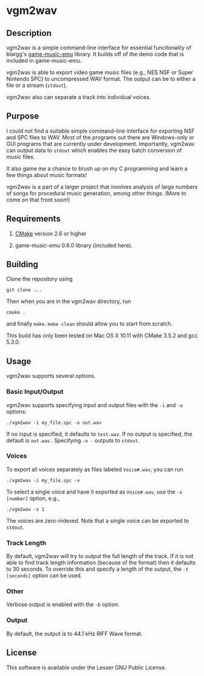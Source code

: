 # vgm2wav
## Description
vgm2wav is a simple command-line interface for essential funcitonality of blargg's [game-music-emu](https://bitbucket.org/mpyne/game-music-emu/wiki/Home) library. It builds off of the demo code that is included in game-music-emu.

vgm2wav is able to export video game music files (e.g., NES NSF or Super Nintendo SPC) to uncompressed WAV format. The output can be to either a file or a stream (`stdout`).

vgm2wav also can separate a track into individual voices.

## Purpose
I could not find a suitable simple command-line interface for exporting NSF and SPC files to WAV. Most of the programs out there are Windows-only or GUI programs that are currently under development. Importantly, vgm2wav can output data to `stdout` which enables the easy batch conversion of music files.

It also game me a chance to brush up on my C programming and learn a few things about music formats! 

vgm2wav is a part of a larger project that involves analysis of large numbers of songs for procedural music generation, among other things. (More to come on that front soon!)

## Requirements

1. [CMake](http://cmake.org/) version 2.6 or higher

2. game-music-emu 0.6.0 library (included here).

## Building
Clone the repository using
```
git clone ...
```
Then when you are in the vgm2wav directory, run
```
cmake .
```
and finally `make`.
`make clean` should allow you to start from scratch.

This build has only been tested on Mac OS X 10.11 with CMake 3.5.2 and gcc 5.3.0.

## Usage
vgm2wav supports several options.
### Basic Input/Output
vgm2wav supports specifying input and output files with the `-i` and `-o` options:
```shell
./vgm2wav -i my_file.spc -o out.wav
```
If no input is specified, it defaults to `test.wav`. If no output is specified, the default is `out.wav.` Specifying `-o -` outputs to `stdout`.

### Voices
To export all voices separately as files labeled `Voice#.wav`, you can run
```shell
./vgm2wav -i my_file.spc -v
```
To select a single voice and have it exported as `Voice#.wav`, use the `-s [number]` option, e.g.,
```shell
./vgm2wav -s 1
```
The voices are zero-indexed. Note that a single voice can be exported to `stdout`. 

### Track Length
By default, vgm2wav will try to output the full length of the track. If it is not able to find track length information (because of the format) then it defaults to 30 seconds. To override this and specify a length of the output, the `-t [seconds]` option can be used.

### Other
Verbose output is enabled with the `-b` option.

### Output
By default, the output is to 44.1 kHz RIFF Wave format. 

## License
This software is available under the Lesser GNU Public License.

